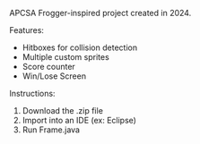 APCSA Frogger-inspired project created in 2024.

Features: 
- Hitboxes for collision detection
- Multiple custom sprites
- Score counter
- Win/Lose Screen

Instructions: 
1. Download the .zip file
2. Import into an IDE (ex: Eclipse)
3. Run Frame.java
